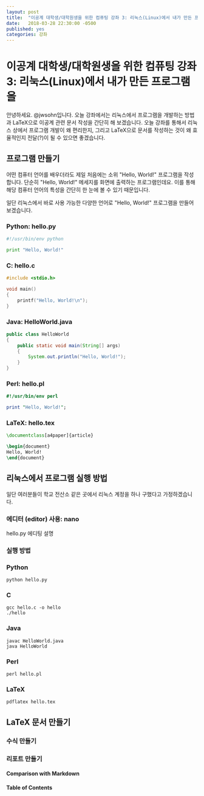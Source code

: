 ```yaml
---
layout: post
title:  "이공계 대학생/대학원생을 위한 컴퓨팅 강좌 3: 리눅스(Linux)에서 내가 만든 프로그램을"
date:   2018-03-28 22:30:00 -0500
published: yes
categories: 강좌
---
```


# 이공계 대학생/대학원생을 위한 컴퓨팅 강좌 3: 리눅스(Linux)에서 내가 만든 프로그램을

안녕하세요. @jwsohn입니다. 오늘 강좌에서는 리눅스에서 프로그램을 개발하는
방법과 LaTeX으로 이공계 관련 문서 작성을 간단히 해 보겠습니다. 오늘 강좌를
통해서 리눅스 상에서 프로그램 개발이 왜 편리한지, 그리고 LaTeX으로 문서를
작성하는 것이 왜 효율적인지 전달(?)이 될 수 있으면 좋겠습니다.

## 프로그램 만들기

어떤 컴퓨터 언어를 배우더라도 제일 처음에는 소위 "Hello, World!" 프로그램을
작성합니다. 단순히 "Hello, World!" 메세지를 화면에 출력하는 프로그램인데요.
이를 통해 해당 컴퓨터 언어의 특성을 간단히 한 눈에 볼 수 있기 때문입니다.

일단 리눅스에서 바로 사용 가능한 다양한 언어로 "Hello, World!" 프로그램을
만들어 보겠습니다.

### Python: hello.py
```python
#!/usr/bin/env python

print "Hello, World!"
```

### C: hello.c
```c
#include <stdio.h>

void main()
{
    printf("Hello, World!\n");
}
```

### Java: HelloWorld.java
```java
public class HelloWorld
{
    public static void main(String[] args)
    {
        System.out.println("Hello, World!");
    }
}
```

### Perl: hello.pl
```perl
#!/usr/bin/env perl

print "Hello, World!";

```

### LaTeX: hello.tex
```latex
\documentclass[a4paper]{article}

\begin{document}
Hello, World!
\end{document}
```

## 리눅스에서 프로그램 실행 방법 

일단 여러분들이 학교 전산소 같은 곳에서 리눅스 계정을 하나 구했다고
가정하겠습니다. 

### 에디터 (editor) 사용: nano

hello.py 에디팅 설명

### 실행 방법

### Python
```
python hello.py
```

### C
```
gcc hello.c -o hello
./hello
```

### Java
```
javac HelloWorld.java
java HelloWorld
```

### Perl
```
perl hello.pl
```

### LaTeX
```
pdflatex hello.tex
```

## LaTeX 문서 만들기

### 수식 만들기

### 리포트 만들기 

#### Comparison with Markdown

#### Table of Contents 


